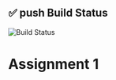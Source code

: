 ﻿## ✅ push Build Status

![Build Status](https://github.com/qubicbit/Inlamning-vecka3/actions/workflows/ci.yml/badge.svg)

# Assignment 1

